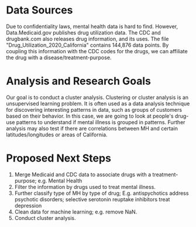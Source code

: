 # Data Sources
Due to confidentiality laws, mental health data is hard to find. However, Data.Medicaid.gov publishes drug utilization data. The CDC and drugbank.com also releases drug information, and its uses. The file "Drug_Utilization_2020_California" contains 144,876 data points. By coupling this information with the CDC codes for the drugs, we can affiliate the drug with a disease/treatment-purpose.
# Analysis and Research Goals
Our goal is to conduct a cluster analysis. Clustering or cluster analysis is an unsupervised learning problem. It is often used as a data analysis technique for discovering interesting patterns in data, such as groups of customers based on their behavior. In this case, we are going to look at people's drug-use patterns to understand if mental illness is grouped in patterns. Further analysis may also test if there are correlations between MH and certain latitudes/longitudes or areas of California.
# Proposed Next Steps
1. Merge Medicaid and CDC data to associate drugs with a treatment-purpose; e.g. Mental Health
3. Filter the information by drugs used to treat mental illness.
4. Further classify type of MH by type of drug; E.g. antispychotics address psychotic disorders; selective serotonin reuptake inhibitors treat depression
5. Clean data for machine learning; e.g. remove NaN.
6. Conduct cluster analysis. 

